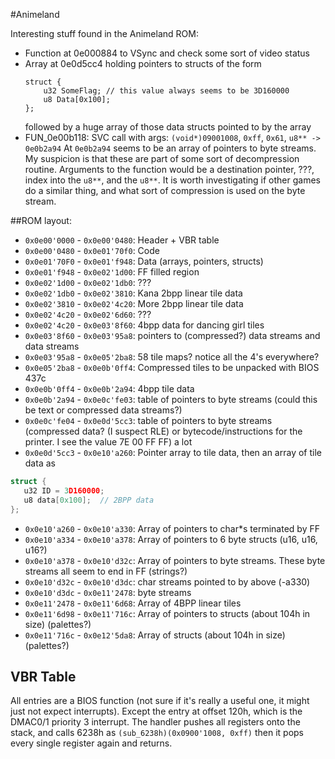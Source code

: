 #Animeland

Interesting stuff found in the Animeland ROM:
 - Function at 0e000884 to VSync and check some sort of video status
 - Array at 0e0d5cc4 holding pointers to structs of the form
   ```CXX
   struct {
       u32 SomeFlag; // this value always seems to be 3D160000
       u8 Data[0x100];
   };
   ```
   followed by a huge array of those data structs pointed to by the array
 - FUN_0e00b118: SVC call with args:
    `(void*)09001008`, `0xff`, `0x61`, `u8** -> 0e0b2a94`
   At `0e0b2a94` seems to be an array of pointers to byte streams. My suspicion is that
   these are part of some sort of decompression routine. Arguments to the function would be
   a destination pointer, ???, index into the `u8**`, and the `u8**`.
   It is worth investigating if other games do a similar thing, and what sort of compression
   is used on the byte stream. 
   
   
##ROM layout:
 - `0x0e00'0000` - `0x0e00'0480`: Header + VBR table
 - `0x0e00'0480` - `0x0e01'70f0`: Code
 - `0x0e01'70F0` - `0x0e01'f948`: Data (arrays, pointers, structs)
 - `0x0e01'f948` - `0x0e02'1d00`: FF filled region
 - `0x0e02'1d00` - `0x0e02'1db0`: ???
 - `0x0e02'1db0` - `0x0e02'3810`: Kana 2bpp linear tile data
 - `0x0e02'3810` - `0x0e02'4c20`: More 2bpp linear tile data
 - `0x0e02'4c20` - `0x0e02'6d60`: ???
 - `0x0e02'4c20` - `0x0e03'8f60`: 4bpp data for dancing girl tiles
 - `0x0e03'8f60` - `0x0e03'95a8`: pointers to (compressed?) data streams and data streams
 - `0x0e03'95a8` - `0x0e05'2ba8`: 58 tile maps? notice all the 4's everywhere?
 - `0x0e05'2ba8` - `0x0e0b'0ff4`: Compressed tiles to be unpacked with BIOS 437c
 - `0x0e0b'0ff4` - `0x0e0b'2a94`: 4bpp tile data
 - `0x0e0b'2a94` - `0x0e0c'fe03`: table of pointers to byte streams (could this be text or compressed data streams?)
 - `0x0e0c'fe04` - `0x0e0d'5cc3`: table of pointers to byte streams (compressed data? (I suspect RLE) or bytecode/instructions for the printer. I see the value 7E 00 FF FF) a lot
 - `0x0e0d'5cc3` - `0x0e10'a260`: Pointer array to tile data, then an array of tile data as
 ```C
struct {
    u32 ID = 3D160000;
    u8 data[0x100];  // 2BPP data
};
```
 - `0x0e10'a260` - `0x0e10'a330`: Array of pointers to char*s terminated by FF
 - `0x0e10'a334` - `0x0e10'a378`: Array of pointers to 6 byte structs (u16, u16, u16?)
 - `0x0e10'a378` - `0x0e10'd32c`: Array of pointers to byte streams. These byte streams all seem to end in FF (strings?)
 - `0x0e10'd32c` - `0x0e10'd3dc`: char streams pointed to by above (-a330)
 - `0x0e10'd3dc` - `0x0e11'2478`: byte streams
 - `0x0e11'2478` - `0x0e11'6d68`: Array of 4BPP linear tiles
 - `0x0e11'6d98` - `0x0e11'716c`: Array of pointers to structs (about 104h in size) (palettes?)
 - `0x0e11'716c` - `0x0e12'5da8`: Array of structs (about 104h in size) (palettes?)
 
## VBR Table

All entries are a BIOS function (not sure if it's really a useful one, it might just not expect interrupts).
Except the entry at offset 120h, which is the DMAC0/1 priority 3 interrupt.
The handler pushes all registers onto the stack, and calls 6238h as
`(sub_6238h)(0x0900'1008, 0xff)`
then it pops every single register again and returns.
    
 